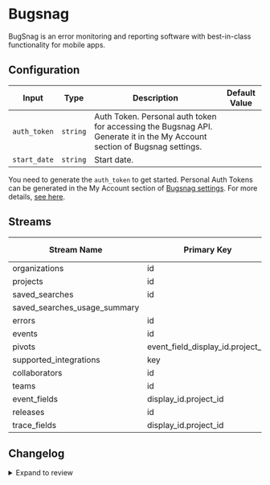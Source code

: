 # Bugsnag
BugSnag is an error monitoring and reporting software with best-in-class functionality for mobile apps.

## Configuration

| Input | Type | Description | Default Value |
|-------|------|-------------|---------------|
| `auth_token` | `string` | Auth Token. Personal auth token for accessing the Bugsnag API. Generate it in the My Account section of Bugsnag settings. |  |
| `start_date` | `string` | Start date.  |  |

You need to generate the `auth_token` to get started. Personal Auth Tokens can be generated in the My Account section of [Bugsnag settings](https://app.bugsnag.com/settings/my-account). For more details, [see here](https://bugsnagapiv2.docs.apiary.io/#introduction/authentication).

## Streams
| Stream Name | Primary Key | Pagination | Supports Full Sync | Supports Incremental |
|-------------|-------------|------------|---------------------|----------------------|
| organizations | id | DefaultPaginator | ✅ |  ❌  |
| projects | id | DefaultPaginator | ✅ |  ✅  |
| saved_searches | id | No pagination | ✅ |  ❌  |
| saved_searches_usage_summary |  | No pagination | ✅ |  ❌  |
| errors | id | DefaultPaginator | ✅ |  ✅  |
| events | id | DefaultPaginator | ✅ |  ✅  |
| pivots | event_field_display_id.project_id | No pagination | ✅ |  ❌  |
| supported_integrations | key | No pagination | ✅ |  ❌  |
| collaborators | id | No pagination | ✅ |  ❌  |
| teams | id | DefaultPaginator | ✅ |  ❌  |
| event_fields | display_id.project_id | No pagination | ✅ |  ❌  |
| releases | id | DefaultPaginator | ✅ |  ✅  |
| trace_fields | display_id.project_id | No pagination | ✅ |  ❌  |

## Changelog

<details>
  <summary>Expand to review</summary>

| Version          | Date              | Pull Request | Subject        |
|------------------|-------------------|--------------|----------------|
| 0.0.31 | 2025-10-14 | [67811](https://github.com/airbytehq/airbyte/pull/67811) | Update dependencies |
| 0.0.30 | 2025-10-07 | [67209](https://github.com/airbytehq/airbyte/pull/67209) | Update dependencies |
| 0.0.29 | 2025-09-30 | [66325](https://github.com/airbytehq/airbyte/pull/66325) | Update dependencies |
| 0.0.28 | 2025-09-09 | [66031](https://github.com/airbytehq/airbyte/pull/66031) | Update dependencies |
| 0.0.27 | 2025-08-16 | [65049](https://github.com/airbytehq/airbyte/pull/65049) | Update dependencies |
| 0.0.26 | 2025-07-26 | [63788](https://github.com/airbytehq/airbyte/pull/63788) | Update dependencies |
| 0.0.25 | 2025-07-19 | [63462](https://github.com/airbytehq/airbyte/pull/63462) | Update dependencies |
| 0.0.24 | 2025-07-12 | [63031](https://github.com/airbytehq/airbyte/pull/63031) | Update dependencies |
| 0.0.23 | 2025-06-28 | [60649](https://github.com/airbytehq/airbyte/pull/60649) | Update dependencies |
| 0.0.22 | 2025-05-10 | [59869](https://github.com/airbytehq/airbyte/pull/59869) | Update dependencies |
| 0.0.21 | 2025-05-03 | [59352](https://github.com/airbytehq/airbyte/pull/59352) | Update dependencies |
| 0.0.20 | 2025-04-26 | [58750](https://github.com/airbytehq/airbyte/pull/58750) | Update dependencies |
| 0.0.19 | 2025-04-19 | [58269](https://github.com/airbytehq/airbyte/pull/58269) | Update dependencies |
| 0.0.18 | 2025-04-12 | [57596](https://github.com/airbytehq/airbyte/pull/57596) | Update dependencies |
| 0.0.17 | 2025-04-05 | [57128](https://github.com/airbytehq/airbyte/pull/57128) | Update dependencies |
| 0.0.16 | 2025-03-29 | [56556](https://github.com/airbytehq/airbyte/pull/56556) | Update dependencies |
| 0.0.15 | 2025-03-22 | [56143](https://github.com/airbytehq/airbyte/pull/56143) | Update dependencies |
| 0.0.14 | 2025-03-08 | [55360](https://github.com/airbytehq/airbyte/pull/55360) | Update dependencies |
| 0.0.13 | 2025-03-01 | [54891](https://github.com/airbytehq/airbyte/pull/54891) | Update dependencies |
| 0.0.12 | 2025-02-22 | [54280](https://github.com/airbytehq/airbyte/pull/54280) | Update dependencies |
| 0.0.11 | 2025-02-15 | [53885](https://github.com/airbytehq/airbyte/pull/53885) | Update dependencies |
| 0.0.10 | 2025-02-08 | [53412](https://github.com/airbytehq/airbyte/pull/53412) | Update dependencies |
| 0.0.9 | 2025-02-01 | [52911](https://github.com/airbytehq/airbyte/pull/52911) | Update dependencies |
| 0.0.8 | 2025-01-25 | [52165](https://github.com/airbytehq/airbyte/pull/52165) | Update dependencies |
| 0.0.7 | 2025-01-18 | [51714](https://github.com/airbytehq/airbyte/pull/51714) | Update dependencies |
| 0.0.6 | 2025-01-11 | [51233](https://github.com/airbytehq/airbyte/pull/51233) | Update dependencies |
| 0.0.5 | 2024-12-28 | [50452](https://github.com/airbytehq/airbyte/pull/50452) | Update dependencies |
| 0.0.4 | 2024-12-21 | [50163](https://github.com/airbytehq/airbyte/pull/50163) | Update dependencies |
| 0.0.3 | 2024-12-14 | [49562](https://github.com/airbytehq/airbyte/pull/49562) | Update dependencies |
| 0.0.2 | 2024-12-12 | [48953](https://github.com/airbytehq/airbyte/pull/48953) | Update dependencies |
| 0.0.1 | 2024-10-16 | | Initial release by [@topefolorunso](https://github.com/topefolorunso) via Connector Builder |

</details>

